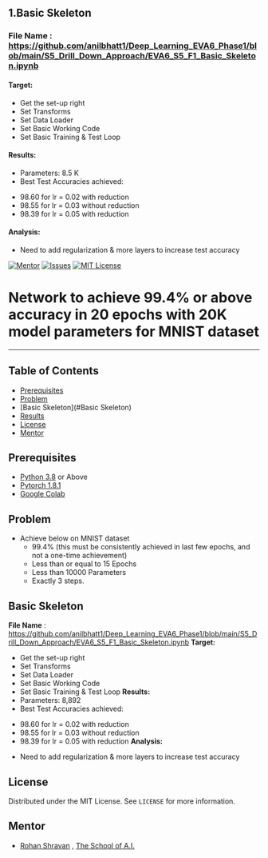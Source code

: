 
## **1.Basic Skeleton**

### File Name : https://github.com/anilbhatt1/Deep_Learning_EVA6_Phase1/blob/main/S5_Drill_Down_Approach/EVA6_S5_F1_Basic_Skeleton.ipynb
#### **Target:**
* Get the set-up right
* Set Transforms
* Set Data Loader
* Set Basic Working Code
* Set Basic Training  & Test Loop
#### **Results:**
*	Parameters: 8.5 K
*	Best Test Accuracies achieved: 
 - 98.60 for lr = 0.02 with reduction
 - 98.55 for lr = 0.03 without reduction
 - 98.39 for lr = 0.05 with reduction
#### **Analysis:**
*	Need to add regularization & more layers to increase test accuracy


<!-- PROJECT SHIELDS -->
<!--
*** I'm using markdown "reference style" links for readability.
*** Reference links are enclosed in brackets [ ] instead of parentheses ( ).
*** See the bottom of this document for the declaration of the reference variables
*** for contributors-url, forks-url, etc. This is an optional, concise syntax you may use.
*** https://www.markdownguide.org/basic-syntax/#reference-style-links
-->
[![Mentor][mentor-shield]][mentor-url]
[![Issues][issues-shield]][issues-url]
[![MIT License][license-shield]][license-url]

# Network to achieve 99.4% or above accuracy in 20 epochs with 20K model parameters for MNIST dataset
________

<!-- TABLE OF CONTENTS -->
## Table of Contents

* [Prerequisites](#prerequisites)
* [Problem](#Problem)
* [Basic Skeleton](#Basic Skeleton)
* [Results](#Results)
* [License](#license)
* [Mentor](#mentor)

## Prerequisites

* [Python 3.8](https://www.python.org/downloads/) or Above
* [Pytorch 1.8.1](https://pytorch.org/)  
* [Google Colab](https://colab.research.google.com/)

<!-- Problem -->
## Problem
- Achieve below on MNIST dataset
  - 99.4% (this must be consistently achieved in last few epochs, and not a one-time achievement)
  - Less than or equal to 15 Epochs
  - Less than 10000 Parameters 
  - Exactly 3 steps.

<!-- Basic Skeleton -->
## Basic Skeleton

**File Name** : https://github.com/anilbhatt1/Deep_Learning_EVA6_Phase1/blob/main/S5_Drill_Down_Approach/EVA6_S5_F1_Basic_Skeleton.ipynb
**Target:**
* Get the set-up right
* Set Transforms
* Set Data Loader
* Set Basic Working Code
* Set Basic Training  & Test Loop
**Results:**
*	Parameters: 8,892
*	Best Test Accuracies achieved: 
 - 98.60 for lr = 0.02 with reduction
 - 98.55 for lr = 0.03 without reduction
 - 98.39 for lr = 0.05 with reduction
**Analysis:**
*	Need to add regularization & more layers to increase test accuracy

<!-- LICENSE -->
## License

Distributed under the MIT License. See `LICENSE` for more information.

<!-- MENTOR -->
## Mentor

* [Rohan Shravan](https://www.linkedin.com/in/rohanshravan/) , [The School of A.I.](https://theschoolof.ai/)

<!-- MARKDOWN LINKS & IMAGES -->
<!-- https://www.markdownguide.org/basic-syntax/#reference-style-links -->
[mentor-shield]: https://img.shields.io/badge/Mentor-mentor-yellowgreen
[mentor-url]: https://www.linkedin.com/in/rohanshravan/
[forks-shield]: https://img.shields.io/github/forks/othneildrew/Best-README-Template.svg?style=flat-square
[forks-url]: https://github.com/othneildrew/Best-README-Template/network/members
[stars-shield]: https://img.shields.io/github/stars/othneildrew/Best-README-Template.svg?style=flat-square
[stars-url]: https://github.com/othneildrew/Best-README-Template/stargazers
[issues-shield]: https://img.shields.io/github/issues/othneildrew/Best-README-Template.svg?style=flat-square
[issues-url]: https://github.com/othneildrew/Best-README-Template/issues
[license-shield]: https://img.shields.io/github/license/othneildrew/Best-README-Template.svg?style=flat-square
[license-url]: https://github.com/anilbhatt1/Deep_Learning_EVA4_Phase2/blob/master/LICENSE.txt
[linkedin-shield]: https://img.shields.io/badge/-LinkedIn-black.svg?style=flat-square&logo=linkedin&colorB=555






